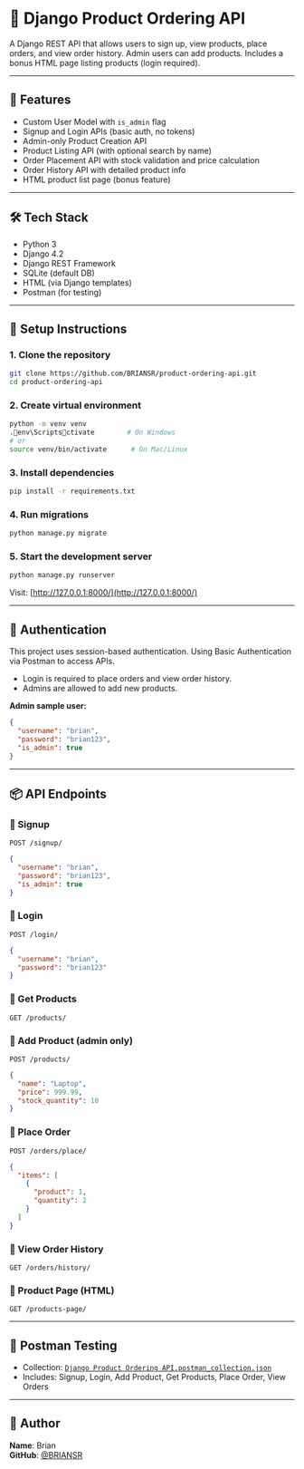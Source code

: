 # 🛒 Django Product Ordering API

A Django REST API that allows users to sign up, view products, place orders, and view order history. Admin users can add products. Includes a bonus HTML page listing products (login required).

---

## 🚀 Features

- Custom User Model with `is_admin` flag
- Signup and Login APIs (basic auth, no tokens)
- Admin-only Product Creation API
- Product Listing API (with optional search by name)
- Order Placement API with stock validation and price calculation
- Order History API with detailed product info
- HTML product list page (bonus feature)

---

## 🛠️ Tech Stack

- Python 3
- Django 4.2
- Django REST Framework
- SQLite (default DB)
- HTML (via Django templates)
- Postman (for testing)

---

## 🔧 Setup Instructions

### 1. Clone the repository
```bash
git clone https://github.com/BRIANSR/product-ordering-api.git
cd product-ordering-api
```

### 2. Create virtual environment
```bash
python -m venv venv
.env\Scriptsctivate        # On Windows
# or
source venv/bin/activate      # On Mac/Linux
```

### 3. Install dependencies
```bash
pip install -r requirements.txt
```

### 4. Run migrations
```bash
python manage.py migrate
```

### 5. Start the development server
```bash
python manage.py runserver
```

Visit: [http://127.0.0.1:8000/](http://127.0.0.1:8000/)

---

## 🔑 Authentication

This project uses session-based authentication.
Using Basic Authentication via Postman to access APIs. 

- Login is required to place orders and view order history.
- Admins are allowed to add new products.

**Admin sample user:**
```json
{
  "username": "brian",
  "password": "brian123",
  "is_admin": true
}
```

---

## 📦 API Endpoints

### 🔹 Signup
```http
POST /signup/
```
```json
{
  "username": "brian",
  "password": "brian123",
  "is_admin": true
}
```

### 🔹 Login
```http
POST /login/
```
```json
{
  "username": "brian",
  "password": "brian123"
}
```

### 🔹 Get Products
```http
GET /products/
```

### 🔹 Add Product (admin only)
```http
POST /products/
```
```json
{
  "name": "Laptop",
  "price": 999.99,
  "stock_quantity": 10
}
```

### 🔹 Place Order
```http
POST /orders/place/
```
```json
{
  "items": [
    {
      "product": 1,
      "quantity": 2
    }
  ]
}
```

### 🔹 View Order History
```http
GET /orders/history/
```

### 🔹 Product Page (HTML)
```http
GET /products-page/
```

---

## 🧪 Postman Testing

- Collection: [`Django Product Ordering API.postman_collection.json`](./Django%20Product%20Ordering%20API.postman_collection.json)
- Includes: Signup, Login, Add Product, Get Products, Place Order, View Orders

---

## 🧑 Author

**Name**: Brian  
**GitHub**: [@BRIANSR](https://github.com/BRIANSR)

